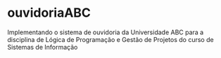 # ouvidoriaABC
Implementando o sistema de ouvidoria da Universidade ABC para a disciplina de Lógica de Programação e Gestão de Projetos do curso de Sistemas de Informação
